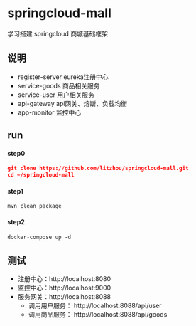 # springcloud-mall
学习搭建 springcloud 商城基础框架
## 说明
- register-server eureka注册中心
- service-goods 商品相关服务
- service-user 用户相关服务
- api-gateway api网关、熔断、负载均衡
- app-monitor 监控中心

## run
#### step0
```json
git clone https://github.com/litzhou/springcloud-mall.git
cd ~/springcloud-mall
```
#### step1
```
mvn clean package
```
#### step2

```
docker-compose up -d
```

## 测试

- 注册中心：http://localhost:8080
- 监控中心：http://localhost:9000
- 服务网关：http://localhost:8088
    - 调用用户服务： http://localhost:8088/api/user
    - 调用商品服务： http://localhost:8088/api/goods



